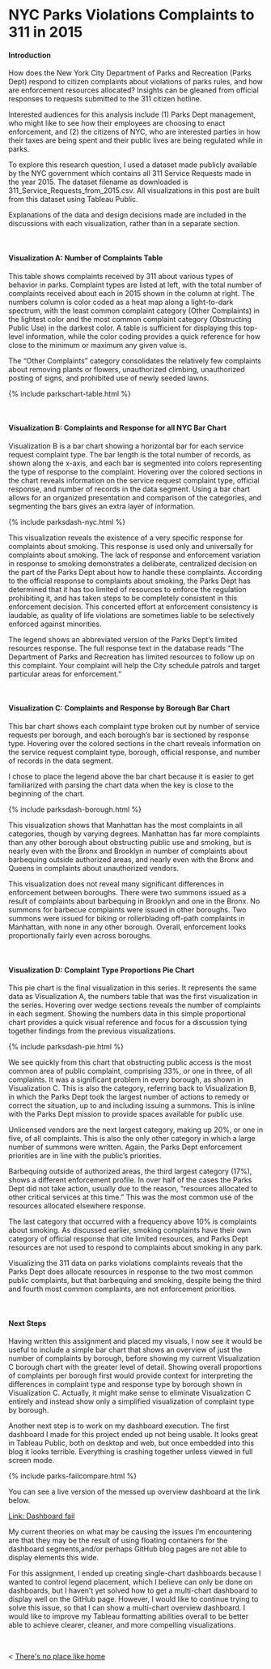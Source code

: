 
# NYC Parks Violations Complaints to 311 in 2015

#### Introduction

How does the New York City Department of Parks and Recreation (Parks Dept) respond to citizen complaints about violations of parks rules, and how are enforcement resources allocated? Insights can be gleaned from official responses to requests submitted to the 311 citizen hotline.

Interested audiences for this analysis include (1) Parks Dept management, who might like to see how their employees are choosing to enact enforcement, and (2) the citizens of NYC, who are interested parties in how their taxes are being spent and their public lives are being regulated while in parks.

To explore this research question, I used a dataset made publicly available by the NYC government which contains all 311 Service Requests made in the year 2015. The dataset filename as downloaded is 311_Service_Requests_from_2015.csv. All visualizations in this post are built from this dataset using Tableau Public. 

Explanations of the data and design decisions made are included in the discussions with each visualization, rather than in a separate section.

  &nbsp; &nbsp;

#### Visualization A: Number of Complaints Table

This table shows complaints received by 311 about various types of behavior in parks. Complaint types are listed at left, with the total number of complaints received about each in 2015 shown in the column at right. The numbers column is color coded as a heat map along a light-to-dark spectrum, with the least common complaint category (Other Complaints) in the lightest color and the most common complaint category (Obstructing Public Use) in the darkest color. A table is sufficient for displaying this top-level information, while the color coding provides a quick reference for how close to the minimum or maximum any given value is.

The “Other Complaints” category consolidates the relatively few complaints about removing plants or flowers, unauthorized climbing, unauthorized posting of signs, and prohibited use of newly seeded lawns. 
  
  {% include parkschart-table.html %}

  &nbsp; &nbsp;
  
#### Visualization B: Complaints and Response for all NYC Bar Chart

Visualization B is a bar chart showing a horizontal bar for each service request complaint type. The bar length is the total number of records, as shown along the x-axis, and each bar is segmented into colors representing the type of response to the complaint. Hovering over the colored sections in the chart reveals information on the service request complaint type, official response, and number of records in the data segment. Using a bar chart allows for an organized presentation and comparison of the categories, and segmenting the bars gives an extra layer of information.

  {% include parksdash-nyc.html %}

This visualization reveals the existence of a very specific response for complaints about smoking. This response is used only and universally for complaints about smoking. The lack of response and enforcement variation in response to smoking demonstrates a deliberate, centralized decision on the part of the Parks Dept about how to handle these complaints. According to the official response to complaints about smoking, the Parks Dept has determined that it has too limited of resources to enforce the regulation prohibiting it, and has taken steps to be completely consistent in this enforcement decision. This concerted effort at enforcement consistency is laudable, as quality of life violations are sometimes liable to be selectively enforced against minorities.

The legend shows an abbreviated version of the Parks Dept’s limited resources response. The full response text in the database reads “The Department of Parks and Recreation has limited resources to follow up on this complaint. Your complaint will help the City schedule patrols and target particular areas for enforcement.”

  &nbsp; &nbsp;
  
#### Visualization C: Complaints and Response by Borough Bar Chart

This bar chart shows each complaint type broken out by number of service requests per borough, and each borough’s bar is sectioned by response type. Hovering over the colored sections in the chart reveals information on the service request complaint type, borough, official response, and number of records in the data segment.

I chose to place the legend above the bar chart because it is easier to get familiarized with parsing the chart data when the key is close to the beginning of the chart.

  {% include parksdash-borough.html %}
  
This visualization shows that Manhattan has the most complaints in all categories, though by varying degrees. Manhattan has far more complaints than any other borough about obstructing public use and smoking, but is nearly even with the Bronx and Brooklyn in number of complaints about barbequing outside authorized areas, and nearly even with the Bronx and Queens in complaints about unauthorized vendors.

This visualization does not reveal many significant differences in enforcement between boroughs. There were two summons issued as a result of complaints about barbequing in Brooklyn and one in the Bronx. No summons for barbecue complaints were issued in other boroughs. Two summons were issued for biking or rollerblading off-path complaints in Manhattan, with none in any other borough. Overall, enforcement looks proportionally fairly even across boroughs.

  &nbsp; &nbsp;
    
#### Visualization D: Complaint Type Proportions Pie Chart

This pie chart is the final visualization in this series. It represents the same data as Visualization A, the numbers table that was the first visualization in the series. Hovering over wedge sections reveals the number of complaints in each segment. Showing the numbers data in this simple proportional chart provides a quick visual reference and focus for a discussion tying together findings from the previous visualizations.

  {% include parksdash-pie.html %}

We see quickly from this chart that obstructing public access is the most common area of public complaint, comprising 33%, or one in three, of all complaints. It was a significant problem in every borough, as shown in Visualization C. This is also the category, referring back to Visualization B, in which the Parks Dept took the largest number of actions to remedy or correct the situation, up to and including issuing a summons. This is inline with the Parks Dept mission to provide spaces available for public use.

Unlicensed vendors are the next largest category, making up 20%, or one in five, of all complaints. This is also the only other category in which a large number of summons were written. Again, the Parks Dept enforcement priorities are in line with the public’s priorities.

Barbequing outside of authorized areas, the third largest category (17%), shows a different enforcement profile. In over half of the cases the Parks Dept did not take action, usually due to the reason, “resources allocated to other critical services at this time.” This was the most common use of the resources allocated elsewhere response.

The last category that occurred with a frequency above 10% is complaints about smoking. As discussed earlier, smoking complaints have their own category of official response that cite limited resources, and Parks Dept resources are not used to respond to complaints about smoking in any park.

Visualizing the 311 data on parks violations complaints reveals that the Parks Dept does allocate resources in response to the two most common public complaints, but that barbequing and smoking, despite being the third and fourth most common complaints, are not enforcement priorities.

  &nbsp; &nbsp;

#### Next Steps

Having written this assignment and placed my visuals, I now see it would be useful to include a simple bar chart that shows an overview of just the number of complaints by borough, before showing my current Visualization C borough chart with the greater level of detail. Showing overall proportions of complaints per borough first would provide context for interpreting the differences in complaint type and response type by borough shown in Visualization C. Actually, it might make sense to eliminate Visualization C entirely and instead show only a simplified visualization of complaint type by borough.

Another next step is to work on my dashboard execution. The first dashboard I made for this project ended up not being usable. It looks great in Tableau Public, both on desktop and web, but once embedded into this blog it looks terrible. Everything is crashing together unless viewed in full screen mode.

  {% include parks-failcompare.html %}
  
You can see a live version of the messed up overview dashboard at the link below.

  [Link: Dashboard fail](./dashboardfails.md)


My current theories on what may be causing the issues I’m encountering are that they may be the result of using floating containers for the dashboard segments,and/or perhaps GitHub blog pages are not able to display elements this wide.

For this assignment, I ended up creating single-chart dashboards because I wanted to control legend placement, which I believe can only be done on dashboards, but I haven’t yet solved how to get a multi-chart dashboard to display well on the GitHub page. However, I would like to continue trying to solve this issue, so that I can show a multi-chart overview dashboard. I would like to improve my Tableau formatting abilities overall to be better able to achieve clearer, cleaner, and more compelling visualizations.

  &nbsp; &nbsp; &nbsp; &nbsp;
  

< [There's no place like home](./index.md)
